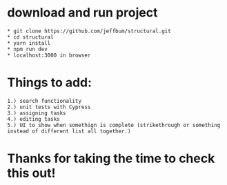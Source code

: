 # download and run project
    * git clone https://github.com/jeffbum/structural.git
    * cd structural
    * yarn install
    * npm run dev
    * localhost:3000 in browser

# Things to add:
    1.) search functionality
    2.) unit tests with Cypress
    3.) assigning tasks
    4.) editing tasks
    5.) UI to show when somethign is complete (strikethrough or something instead of different list all together.)

# Thanks for taking the time to check this out!

